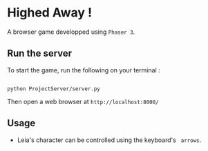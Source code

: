 # Highed Away !

A browser game developped using `Phaser 3`.
	

## Run the server
To start the game, run the following on your terminal :

```

python ProjectServer/server.py

```

Then open a web browser at `http://localhost:8000/`


## Usage

* Leia's character can be controlled using the keyboard's ` arrows`.
